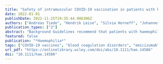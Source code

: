 ```yaml
---
title: "Safety of intramuscular COVID-19 vaccination in patients with haemophilia"
date: 2022-01-01
publishDate: 2022-11-25T19:35:44.986306Z
authors: ["Andreas Tiede", "Hendrik Leise", "Silvia Horneff", "Johannes Oldenburg", "Susan Halimeh", "Christine Heller", "Christoph Königs", "Katharina Holstein", "Christian Pfrepper"]
publication_types: ["2"]
abstract: "Background Guidelines recommend that patients with haemophilia should preferably receive vaccination subcutaneously. COVID-19 and other vaccines, however, are only licenced for intramuscular application. Aims To assess the safety of intramuscular COVID-19 vaccination in patients living with haemophilia. Methods Part A of this prospective observational study enrolled consecutive patients with haemophilia A (HA) and B (HB) of all ages and severities and assessed injection site bleeding and other complications within 30 days of vaccination. Part B enrolled patients providing informed consent for detailed data collection including medication and prophylaxis around the time of vaccination. Logistic regression was performed to assess potential risk factors for bleeding. Results Four hundred and sixty-one patients were enrolled into part A. The primary endpoint injection site bleeding occurred in seven patients (1.5%, 95% confidence interval .7–3.1%). Comprehensive analysis of 214 patients (404 vaccinations, part B) revealed that 97% of patients with severe haemophilia had prophylaxis before vaccination, either as part of their routine prophylaxis or using additional doses. 56% and 30% of patients with moderate and mild haemophilia, respectively, received prophylaxis before vaccination. Among the seven bleeds recorded, three occurred when intramuscular vaccination was done without prophylaxis (odds ratio 12). Conclusions This is the first prospective study reporting on the safety of intramuscular vaccination in haemophilia. The rate of injection site bleeding was low in mild haemophilia, and in moderate and severe haemophilia if patients received factor prophylaxis."
featured: false
publication: "*Haemophilia*"
tags: ["COVID-19 vaccines", "blood coagulation disorders", "emicizumab", "Factor IX", "Factor VIII", "humans", "observational study"]
url_pdf: "https://onlinelibrary.wiley.com/doi/abs/10.1111/hae.14586"
doi: "10.1111/hae.14586"
---
```


